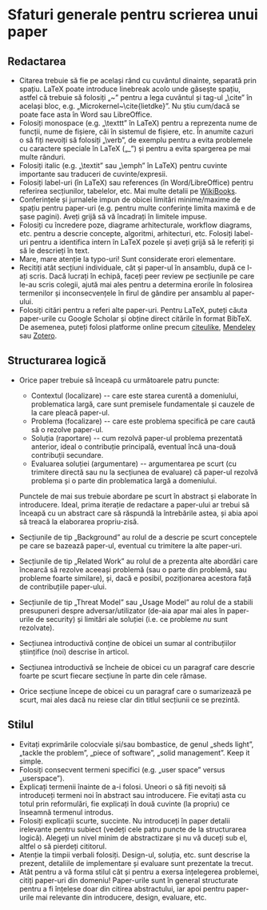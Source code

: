Sfaturi generale pentru scrierea unui paper
===========================================

## Redactarea

* Citarea trebuie să fie pe același rând cu cuvântul dinainte, separată
  prin spațiu. LaTeX poate introduce linebreak acolo unde găsește
  spațiu, astfel că trebuie să folosiți „~” pentru a lega cuvântul și
  tag-ul „\cite” în același bloc, e.g. „Microkernel~\cite{lietdke}”. Nu
  știu cum/dacă se poate face asta în Word sau LibreOffice.
* Folosiți monospace (e.g. „\texttt” în LaTeX) pentru a reprezenta nume
  de funcții, nume de fișiere, căi în sistemul de fișiere, etc. În
  anumite cazuri o să fiți nevoiți să folosiți „\verb”, de exemplu
  pentru a evita problemele cu caractere speciale în LaTeX („_”) și
  pentru a evita spargerea pe mai multe rânduri.
* Folosiți italic (e.g. „\textit” sau „\emph” în LaTeX) pentru cuvinte
  importante sau traduceri de cuvinte/expresii.
* Folosiți  label-uri (în  LaTeX) sau  references (în  Word/LibreOffice)
  pentru  referirea secțiunilor,  tabelelor, etc.  Mai multe  detalii pe
  [WikiBooks][1].
* Conferințele și jurnalele impun de obicei limitări minime/maxime de
  spațiu pentru paper-uri (e.g. pentru multe conferințe limita maximă e
  de șase pagini). Aveți grijă să vă încadrați în limitele impuse.
* Folosiți cu încredere poze, diagrame arhitecturale, workflow diagrams,
  etc. pentru a descrie concepte, algoritmi, arhitecturi, etc. Folosiți
  label-uri pentru a identifica intern în LaTeX pozele și aveți grijă să
  le referiți și să le descrieți în text.
* Mare, mare atenție la typo-uri! Sunt considerate erori elementare.
* Recitiți atât secțiuni individuale, cât și paper-ul în ansamblu, după
  ce l-ați scris. Dacă lucrați în echipă, faceți peer review pe
  secțiunile pe care le-au scris colegii, ajută mai ales pentru a
  determina erorile în folosirea termenilor și inconsecvențele în firul
  de gândire per ansamblu al paper-ului.
* Folosiți citări pentru a referi alte paper-uri. Pentru LaTeX, puteți
  căuta paper-urile cu Google Scholar și obține direct citările în
  format BibTeX. De asemenea, puteți folosi platforme online precum
  [citeulike][2], [Mendeley][3] sau [Zotero][4].

## Structurarea logică

* Orice paper trebuie să înceapă cu următoarele patru puncte:
    * Contextul (localizare) -- care este starea curentă a domeniului,
      problematica largă, care sunt premisele fundamentale și cauzele de
      la care pleacă paper-ul.
    * Problema (focalizare) -- care este problema specifică pe care
      caută să o rezolve paper-ul.
    * Soluția (raportare) -- cum rezolvă paper-ul problema prezentată
      anterior, ideal o contribuție principală, eventual încă una-două
      contribuții secundare.
    * Evaluarea soluției (argumentare) -- argumentarea pe scurt (cu
      trimitere directă sau nu la secțiunea de evaluare) că paper-ul
      rezolvă problema și o parte din problematica largă a domeniului.

    Punctele de mai sus trebuie abordare pe scurt în abstract și
    elaborate în introducere. Ideal, prima iterație de redactare a
    paper-ului ar trebui să înceapă cu un abstract care să răspundă la
    întrebările astea, și abia apoi să treacă la elaborarea
    propriu-zisă.
* Secțiunile de tip „Background” au rolul de a descrie pe scurt
  conceptele pe care se bazează paper-ul, eventual cu trimitere la alte
  paper-uri.
* Secțiunile de tip „Related Work” au rolul de a prezenta alte abordări
  care încearcă să rezolve aceeași problemă (sau o parte din problemă,
  sau probleme foarte similare), și, dacă e posibil, poziționarea
  acestora față de contribuțiile paper-ului.
* Secțiunile de tip „Threat Model” sau „Usage Model” au rolul de a
  stabili presupuneri despre adversar/utilizator (de-aia apar mai ales
  în paper-urile de security) și limitări ale soluției (i.e. ce probleme
  *nu* sunt rezolvate).
* Secțiunea introductivă conține de obicei un sumar al contribuțiilor
  științifice (noi) descrise în articol.
* Secțiunea introductivă se încheie de obicei cu un paragraf care
  descrie foarte pe scurt fiecare secțiune în parte din cele rămase.
* Orice secțiune începe de obicei cu un paragraf care o sumarizează pe
  scurt, mai ales dacă nu reiese clar din titlul secțiunii ce se
  prezintă.

## Stilul

* Evitați exprimările colocviale și/sau bombastice, de genul „sheds
  light”, „tackle the problem”, „piece of software”, „solid
  management”. Keep it simple.
* Folosiți consecvent termeni specifici (e.g. „user space” versus
  „userspace”).
* Explicați termenii înainte de a-i folosi. Uneori o să fiți nevoiți să
  introduceți termeni noi în abstract sau introducere. Fie evitați asta
  cu totul prin reformulări, fie explicați în două cuvinte (la propriu)
  ce înseamnă termenul introdus.
* Folosiți explicații scurte, succinte. Nu introduceți în paper detalii
  irelevante pentru subiect (vedeți cele patru puncte de la structurarea
  logică). Alegeți un nivel minim de abstractizare și nu vă duceți sub
  el, altfel o să pierdeți cititorul.
* Atenție la timpii verbali folosiți. Design-ul, soluția, etc. sunt
  descrise la prezent, detaliile de implementare și evaluare sunt
  prezentate la trecut.
* Atât pentru a vă forma stilul cât și pentru a exersa înțelegerea
  problemei, citiți paper-uri din domeniu! Paper-urile sunt în general
  structurate pentru a fi înțelese doar din citirea abstractului, iar
  apoi pentru paper-urile mai relevante din introducere, design,
  evaluare, etc.

[1]: https://en.wikibooks.org/wiki/LaTeX/Labels_and_Cross-referencing
[2]: http://www.citeulike.org/
[3]: https://www.mendeley.com/
[4]: https://www.zotero.org/
